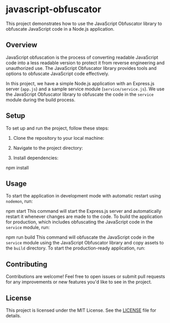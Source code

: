 # javascript-obfuscator
This project demonstrates how to use the JavaScript Obfuscator library to obfuscate JavaScript code in a Node.js application.

## Overview
JavaScript obfuscation is the process of converting readable JavaScript code into a less readable version to protect it from reverse engineering and unauthorized use. The JavaScript Obfuscator library provides tools and options to obfuscate JavaScript code effectively.

In this project, we have a simple Node.js application with an Express.js server (`app.js`) and a sample service module (`service/service.js`). We use the JavaScript Obfuscator library to obfuscate the code in the `service` module during the build process.

## Setup
To set up and run the project, follow these steps:

1. Clone the repository to your local machine:

2. Navigate to the project directory:

3. Install dependencies:

npm install
## Usage
To start the application in development mode with automatic restart using `nodemon`, run:

npm start
This command will start the Express.js server and automatically restart it whenever changes are made to the code.
To build the application for production, which includes obfuscating the JavaScript code in the `service` module, run:

npm run build
This command will obfuscate the JavaScript code in the `service` module using the JavaScript Obfuscator library and copy assets to the `build` directory.
To start the production-ready application, run:

## Contributing
Contributions are welcome! Feel free to open issues or submit pull requests for any improvements or new features you'd like to see in the project.

## License
This project is licensed under the MIT License. See the [LICENSE](LICENSE) file for details.






